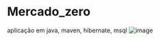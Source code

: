 # Mercado_zero
aplicação em java, maven, hibernate, msql
![image](https://github.com/user-attachments/assets/b307f9af-83b1-4af8-8ef4-86a08dfc1705)
